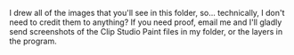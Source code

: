 I drew all of the images that you'll see in this folder, so... technically, I don't need to credit them to anything? If you need proof, email me and I'll gladly send screenshots of the Clip Studio Paint files in my folder, or the layers in the program.